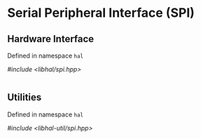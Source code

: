 # Serial Peripheral Interface (SPI)

## Hardware Interface
Defined in namespace `hal`

*#include <libhal/spi.hpp>*

```{doxygenclass} hal::spi
```

## Utilities
Defined in namespace `hal`

*#include <libhal-util/spi.hpp>*

```{doxygengroup} SPI
```